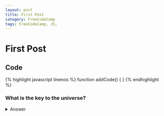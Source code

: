 ```yaml
---
layout: post
title: First Post
category: FreeCodeCamp
tags: FreeCodeCamp, JS,
---
```


First Post
==========

Code
-----

{% highlight javascript linenos %}
function addCode() {
}
{% endhighlight %}

### What is the key to the universe?
<details>
  <summary>Answer</summary>
  42 is always the answer.
</details>
